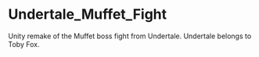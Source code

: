 # Undertale_Muffet_Fight
 Unity remake of the Muffet boss fight from Undertale. Undertale belongs to Toby Fox.
